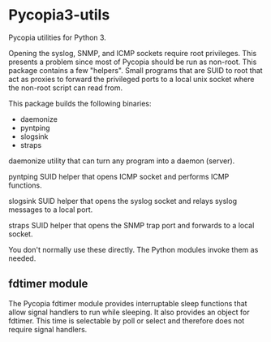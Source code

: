 Pycopia3-utils
==============

Pycopia utilities for Python 3.

Opening the syslog, SNMP, and ICMP sockets require root privileges. This
presents a problem since most of Pycopia should be run as non-root. This
package contains a few "helpers". Small programs that are SUID to root that
act as proxies to forward the privileged ports to a local unix socket where
the non-root script can read from.

This package builds the following binaries:

- daemonize  
- pyntping  
- slogsink  
- straps

daemonize
	utility that can turn any program into a daemon (server).

pyntping
	SUID helper that opens ICMP socket and performs ICMP functions.

slogsink
	SUID helper that opens the syslog socket and relays syslog messages to
	a local port.

straps
	SUID helper that opens the SNMP trap port and forwards to a local socket.

You don't normally use these directly. The Python modules invoke them as
needed.


fdtimer module
--------------

The Pycopia fdtimer module provides interruptable sleep functions that allow
signal handlers to run while sleeping. It also provides an object for fdtimer.
This time is selectable by poll or select and therefore does not require signal
handlers.

